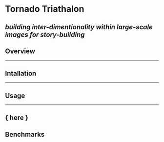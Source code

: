 # Tornado Triathalon
*building inter-dimentionality within large-scale images for story-building*
---
## Overview
---
## Intallation
---
## Usage
---
{
  here
  }
---
## Benchmarks

